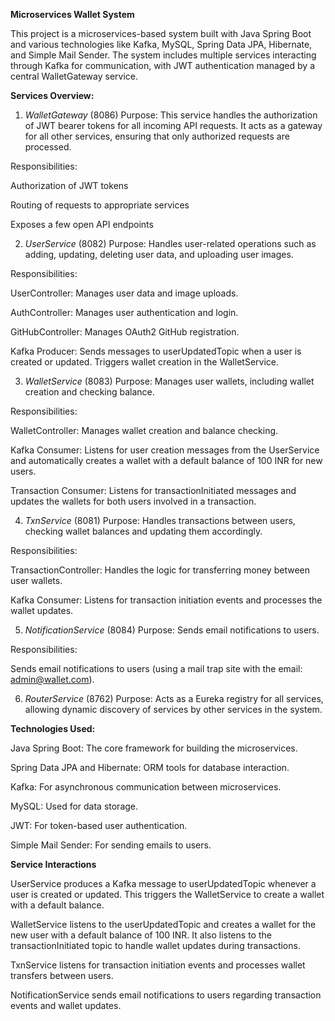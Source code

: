 **Microservices Wallet System**

This project is a microservices-based system built with Java Spring Boot and various technologies like Kafka, MySQL, Spring Data JPA, Hibernate, and Simple Mail Sender. The system includes multiple services interacting through Kafka for communication, with JWT authentication managed by a central WalletGateway service.

__Services Overview:__

1. _WalletGateway_ (8086)
  Purpose: This service handles the authorization of JWT bearer tokens for all incoming API requests. It acts as a gateway for all other services, ensuring that only authorized requests are processed.

  Responsibilities:

  Authorization of JWT tokens

  Routing of requests to appropriate services

  Exposes a few open API endpoints

2. _UserService_ (8082)
  Purpose: Handles user-related operations such as adding, updating, deleting user data, and uploading user images.

  Responsibilities:

  UserController: Manages user data and image uploads.

  AuthController: Manages user authentication and login.

  GitHubController: Manages OAuth2 GitHub registration.

  Kafka Producer: Sends messages to userUpdatedTopic when a user is created or updated. Triggers wallet creation in the WalletService.

3. _WalletService_ (8083)
  Purpose: Manages user wallets, including wallet creation and checking balance.

  Responsibilities:

  WalletController: Manages wallet creation and balance checking.

  Kafka Consumer: Listens for user creation messages from the UserService and automatically creates a wallet with a default balance of 100 INR for new users.

  Transaction Consumer: Listens for transactionInitiated messages and updates the wallets for both users involved in a transaction.

4. _TxnService_ (8081)
  Purpose: Handles transactions between users, checking wallet balances and updating them accordingly.

  Responsibilities:

  TransactionController: Handles the logic for transferring money between user wallets.

  Kafka Consumer: Listens for transaction initiation events and processes the wallet updates.

5. _NotificationService_ (8084)
  Purpose: Sends email notifications to users.

  Responsibilities:

  Sends email notifications to users (using a mail trap site with the email: admin@wallet.com).

6. _RouterService_ (8762)
  Purpose: Acts as a Eureka registry for all services, allowing dynamic discovery of services by other services in the system.

  **Technologies Used:**

  Java Spring Boot: The core framework for building the microservices.

  Spring Data JPA and Hibernate: ORM tools for database interaction.

  Kafka: For asynchronous communication between microservices.

  MySQL: Used for data storage.

  JWT: For token-based user authentication.

  Simple Mail Sender: For sending emails to users.

  **Service Interactions**

  UserService produces a Kafka message to userUpdatedTopic whenever a user is created or updated. This triggers the WalletService to create a wallet with a default balance.

  WalletService listens to the userUpdatedTopic and creates a wallet for the new user with a default balance of 100 INR. It also listens to the transactionInitiated topic to handle wallet updates during transactions.

  TxnService listens for transaction initiation events and processes wallet transfers between users.

  NotificationService sends email notifications to users regarding transaction events and wallet updates.

